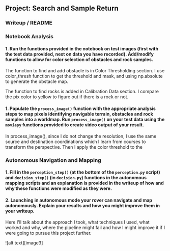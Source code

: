 ## Project: Search and Sample Return

### Writeup / README

### Notebook Analysis
#### 1. Run the functions provided in the notebook on test images (first with the test data provided, next on data you have recorded). Add/modify functions to allow for color selection of obstacles and rock samples.

The function to find and add obstacle is in Color Thresholding section. I use color_thresh function to get the threshold and mask, and using np.absolute to generate the obstacle map.

The function to find rocks is added in Calibration Data section. I compare the pix color to yellow to figure out if there is a rock or not.

#### 1. Populate the `process_image()` function with the appropriate analysis steps to map pixels identifying navigable terrain, obstacles and rock samples into a worldmap.  Run `process_image()` on your test data using the `moviepy` functions provided to create video output of your result. 

In process_image(), since I do not change the resolution, I use the same source and destination coordinations which I learn from courses to transform the perspective. Then I apply the color threshold to the 


### Autonomous Navigation and Mapping

#### 1. Fill in the `perception_step()` (at the bottom of the `perception.py` script) and `decision_step()` (in `decision.py`) functions in the autonomous mapping scripts and an explanation is provided in the writeup of how and why these functions were modified as they were.


#### 2. Launching in autonomous mode your rover can navigate and map autonomously.  Explain your results and how you might improve them in your writeup.  

Here I'll talk about the approach I took, what techniques I used, what worked and why, where the pipeline might fail and how I might improve it if I were going to pursue this project further.  


![alt text][image3]
